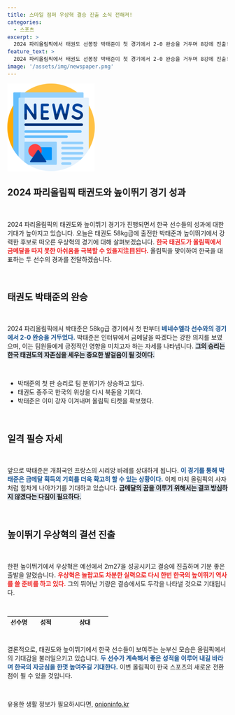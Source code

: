 ```yaml
---
title: 스마일 점퍼 우상혁 결승 진출 소식 전해져!
categories:
  - 스포츠
excerpt: >
  2024 파리올림픽에서 태권도 선봉장 박태준이 첫 경기에서 2-0 완승을 거두며 8강에 진출! 금메달을 향한 여정이 시작됐다. 높이뛰기 우상혁도 결선 진출에 성공하며 한국의 기대감을 더하고 있다!
feature_text: >
  2024 파리올림픽에서 태권도 선봉장 박태준이 첫 경기에서 2-0 완승을 거두며 8강에 진출! 금메달을 향한 여정이 시작됐다. 높이뛰기 우상혁도 결선 진출에 성공하며 한국의 기대감을 더하고 있다!
image: '/assets/img/newspaper.png'
---
```


<p><img src="/assets/img/newspaper.png" alt="kimp 속보" /></p>

<h2 data-ke-size="size26">2024 파리올림픽 태권도와 높이뛰기 경기 성과</h2>

<p data-ke-size="size16">&nbsp;</p>

<p data-ke-size="size16">2024 파리올림픽의 태권도와 높이뛰기 경기가 진행되면서 한국 선수들의 성과에 대한 기대가 높아지고 있습니다. 오늘은 태권도 58kg급에 출전한 박태준과 높이뛰기에서 강력한 후보로 떠오른 우상혁의 경기에 대해 살펴보겠습니다. <b><span style="color: #ee2323;">한국 태권도가 올림픽에서 금메달을 따지 못한 아쉬움을 극복할 수 있을지注目된다.</span></b> 올림픽을 맞이하여 한국을 대표하는 두 선수의 경과를 전달하겠습니다.</p>

<p data-ke-size="size16">&nbsp;</p>

<h2 data-ke-size="size26">태권도 박태준의 완승</h2>

<p data-ke-size="size16">&nbsp;</p>

<p data-ke-size="size16">2024 파리올림픽에서 박태준은 58kg급 경기에서 첫 판부터 <b><span style="color: #1a5490;">베네수엘라 선수와의 경기에서 2-0 완승을 거두었다.</span></b> 박태준은 인터뷰에서 금메달을 따겠다는 강한 의지를 보였으며, 이는 팀원들에게 긍정적인 영향을 미치고자 하는 자세를 나타냅니다. <b><span style="background-color: #21538527;">그의 승리는 한국 태권도의 자존심을 세우는 중요한 발걸음이 될 것이다.</span></b></p>

<p data-ke-size="size16">&nbsp;</p>

<ul>
<li>박태준의 첫 판 승리로 팀 분위기가 상승하고 있다.</li>
<li>태권도 종주국 한국의 위상을 다시 북돋을 기회다.</li>
<li>박태준은 이미 강자 이겨내며 올림픽 티켓을 확보했다.</li>
</ul>

<p data-ke-size="size16">&nbsp;</p>

<h2 data-ke-size="size26">일격 필승 자세</h2>

<p data-ke-size="size16">&nbsp;</p>

<p data-ke-size="size16">앞으로 박태준은 개최국인 프랑스의 시리앙 바레를 상대하게 됩니다. <b><span style="color: #1a5490;">이 경기를 통해 박태준은 금메달 획득의 기회를 더욱 확고히 할 수 있는 상황이다.</span></b> 이제 마치 올림픽의 사자처럼 힘차게 나아가기를 기대하고 있습니다. <b><span style="background-color: #21538527;">금메달의 꿈을 이루기 위해서는 결코 방심하지 않겠다는 다짐이 필요하다.</span></b></p>

<p data-ke-size="size16">&nbsp;</p>

<h2 data-ke-size="size26">높이뛰기 우상혁의 결선 진출</h2>

<p data-ke-size="size16">&nbsp;</p>

<p data-ke-size="size16">한편 높이뛰기에서 우상혁은 예선에서 2m27을 성공시키고 결승에 진출하며 기분 좋은 출발을 알렸습니다. <b><span style="color: #ee2323;">우상혁은 놀랍고도 차분한 실력으로 다시 한번 한국의 높이뛰기 역사를 쓸 준비를 하고 있다.</span></b> 그의 뛰어난 기량은 결승에서도 두각을 나타낼 것으로 기대됩니다.</p>

<p data-ke-size="size16">&nbsp;</p>

<table style="width: 100%; height: 20px;">
<tr>
<td style="text-align: center; height: 17px;"><b>선수명</b></td>
<td style="text-align: center; height: 17px;"><b>성적</b></td>
<td style="text-align: center; height: 17px;"><b>상대</b></td>
</tr>
<tr>
<td style="text-align: center; height: 17px;"><b>박태준</b></td>
<td style="text-align: center; height: 17px;"><b>2-0 승리</b></td>
<td style="text-align: center; height: 17px;"><b>베네수엘라 선수</b></td>
</tr>
<tr>
<td style="text-align: center; height: 17px;"><b>우상혁</b></td>
<td style="text-align: center; height: 17px;"><b>2m27</b></td>
<td style="text-align: center; height: 17px;"><b>결승 진출</b></td>
</tr>
</table>

<p data-ke-size="size16">&nbsp;</p>

<p data-ke-size="size16">결론적으로, 태권도와 높이뛰기에서 한국 선수들이 보여주는 눈부신 모습은 올림픽에서의 기대감을 불러일으키고 있습니다. <b><span style="color: #1a5490;">두 선수가 계속해서 좋은 성적을 이루어 내길 바라며 한국의 자긍심을 한껏 높여주길 기대한다.</span></b> 이번 올림픽이 한국 스포츠의 새로운 전환점이 될 수 있을 것입니다.</p>

<p data-ke-size="size16">&nbsp;</p>
유용한 생활 정보가 필요하시다면, <a href="https://onioninfo.kr" rel="dofollow">onioninfo.kr</a>


